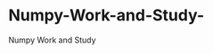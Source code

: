  # Numpy-Work-and-Study-
Numpy Work and Study 
                
                
                                  
                                  
                                                                           
          
                                                                   

